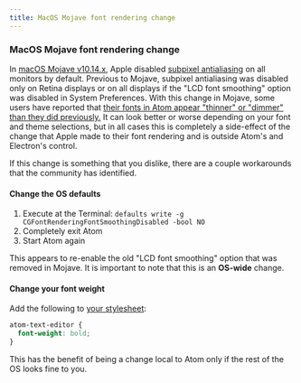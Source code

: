 ```yaml
---
title: MacOS Mojave font rendering change
---
```

### MacOS Mojave font rendering change

In [macOS Mojave v10.14.x](https://www.apple.com/macos/mojave/), Apple disabled [subpixel antialiasing](https://discuss.atom.io/t/how-can-i-tell-if-subpixel-antialiasing-is-working/18586) on all monitors by default. Previous to Mojave, subpixel antialiasing was disabled only on Retina displays or on all displays if the "LCD font smoothing" option was disabled in System Preferences. With this change in Mojave, some users have reported that [their fonts in Atom appear "thinner" or "dimmer" than they did previously.](https://github.com/atom/atom/issues/17486) It can look better or worse depending on your font and theme selections, but in all cases this is completely a side-effect of the change that Apple made to their font rendering and is outside Atom's and Electron's control.

If this change is something that you dislike, there are a couple workarounds that the community has identified.

#### Change the OS defaults

1. Execute at the Terminal: `defaults write -g CGFontRenderingFontSmoothingDisabled -bool NO`
1. Completely exit Atom
1. Start Atom again

This appears to re-enable the old "LCD font smoothing" option that was removed in Mojave. It is important to note that this is an **OS-wide** change.

#### Change your font weight

Add the following to [your stylesheet](https://flight-manual.atom.io/using-atom/sections/basic-customization/#style-tweaks):

```css
atom-text-editor {
  font-weight: bold;
}
```

This has the benefit of being a change local to Atom only if the rest of the OS looks fine to you.
